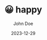 ---
weight: 3
author: John Doe
title: 😀 happy
description: Very happy project!
date: 2023-12-29
external_link: "https://example.com"
---